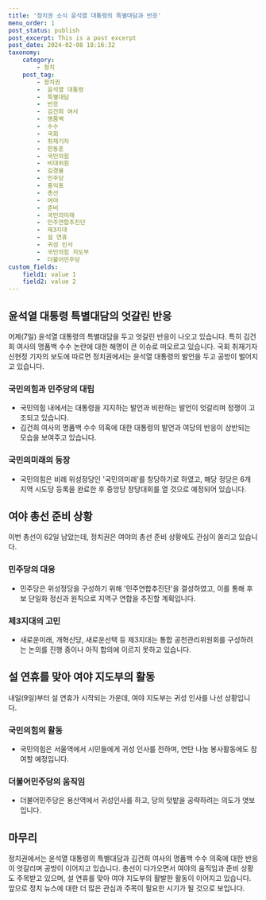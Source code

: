 ```yaml
---
title: '정치권 소식 윤석열 대통령의 특별대담과 반응'
menu_order: 1
post_status: publish
post_excerpt: This is a post excerpt
post_date: 2024-02-08 18:16:32
taxonomy:
    category:
        - 정치
    post_tag:
        - 정치권
        -  윤석열 대통령
        -  특별대담
        -  반응
        -  김건희 여사
        -  명품백
        -  수수
        -  국회
        -  취재기자
        -  한동훈
        -  국민의힘
        -  비대위원
        -  김경율
        -  민주당
        -  홍익표
        -  총선
        -  여야
        -  준비
        -  국민의미래
        -  민주연합추진단
        -  제3지대
        -  설 연휴
        -  귀성 인사
        -  국민의힘 지도부
        -  더불어민주당
custom_fields:
    field1: value 1
    field2: value 2
---
```


## 윤석열 대통령 특별대담의 엇갈린 반응
어제(7일) 윤석열 대통령의 특별대담을 두고 엇갈린 반응이 나오고 있습니다. 특히 김건희 여사의 명품백 수수 논란에 대한 해명이 큰 이슈로 떠오르고 있습니다. 국회 취재기자 신현정 기자의 보도에 따르면 정치권에서는 윤석열 대통령의 발언을 두고 공방이 벌어지고 있습니다.
### 국민의힘과 민주당의 대립
- 국민의힘 내에서는 대통령을 지지하는 발언과 비판하는 발언이 엇갈리며 정쟁이 고조되고 있습니다.
- 김건희 여사의 명품백 수수 의혹에 대한 대통령의 발언과 여당의 반응이 상반되는 모습을 보여주고 있습니다.
### 국민의미래의 등장
- 국민의힘은 비례 위성정당인 '국민의미래'를 창당하기로 하였고, 해당 정당은 6개 지역 시도당 등록을 완료한 후 중앙당 창당대회를 열 것으로 예정되어 있습니다.
## 여야 총선 준비 상황
이번 총선이 62일 남았는데, 정치권은 여야의 총선 준비 상황에도 관심이 쏠리고 있습니다.
### 민주당의 대응
- 민주당은 위성정당을 구성하기 위해 '민주연합추진단'을 결성하였고, 이를 통해 후보 단일화 정신과 원칙으로 지역구 연합을 추진할 계획입니다.
### 제3지대의 고민
- 새로운미래, 개혁신당, 새로운선택 등 제3지대는 통합 공천관리위원회를 구성하려는 논의를 진행 중이나 아직 합의에 이르지 못하고 있습니다.
## 설 연휴를 맞아 여야 지도부의 활동
내일(9일)부터 설 연휴가 시작되는 가운데, 여야 지도부는 귀성 인사를 나선 상황입니다.
### 국민의힘의 활동
- 국민의힘은 서울역에서 시민들에게 귀성 인사를 전하며, 연탄 나눔 봉사활동에도 참여할 예정입니다.
### 더불어민주당의 움직임
- 더불어민주당은 용산역에서 귀성인사를 하고, 당의 텃밭을 공략하려는 의도가 엿보입니다.
## 마무리
정치권에서는 윤석열 대통령의 특별대담과 김건희 여사의 명품백 수수 의혹에 대한 반응이 엇갈리며 공방이 이어지고 있습니다. 총선이 다가오면서 여야의 움직임과 준비 상황도 주목받고 있으며, 설 연휴를 맞아 여야 지도부의 활발한 활동이 이어지고 있습니다. 앞으로 정치 뉴스에 대한 더 많은 관심과 주목이 필요한 시기가 될 것으로 보입니다.
